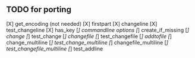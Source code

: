 TODO for porting
----------------

[X] get_encoding (not needed)
[X] firstpart
[X] changeline
[X] test_changeline
[X] has_key
[_] commandline options
[_] create_if_missing
[_] change
[_] test_change
[_] changefile
[_] test_changefile
[_] addtofile
[_] change_multiline
[_] test_change_multiline
[_] changefile_multiline
[_] test_changefile_multiline
[_] test_addline
